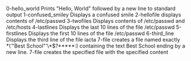 0-hello_world
	Prints "Hello, World" followed by a new line to standard output
1-confused_smiley
	Displays a confused smile
2-hellofile
	displays contents of /etc/passwd
3-twofiles
	Displays contents of /etc/passwd and /etc/hosts
4-lastlines
	Displays the last 10 lines of the file /etc/passwd
5-firstlines
	Displays the first 10 lines of the file /etc/passwd
6-third_line
	Displays the third line of the file iacta
7-file
	creates a file named exactly \*\\'"Best School"\'\\*$\?\*\*\*\*\*:) containing the text Best School ending by a new line.
7-file
	creates the specified file with the specified content
